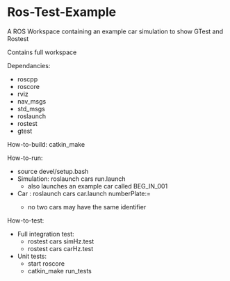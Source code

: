 # Ros-Test-Example
A ROS Workspace containing an example car simulation to show GTest and Rostest

Contains full workspace

Dependancies:
 -  roscpp
 -  roscore
 -  rviz
 -  nav_msgs
 -  std_msgs
 -  roslaunch
 -  rostest
 -  gtest

How-to-build:
  catkin_make

How-to-run:
  - source devel/setup.bash
  - Simulation: roslaunch cars run.launch
    - also launches an example car called BEG_IN_001
  - Car       : roslaunch cars car.launch numberPlate:=<Identifier>
    - no two cars may have the same identifier

How-to-test:
  - Full integration test: 
    - rostest cars simHz.test
    - rostest cars carHz.test
  - Unit tests:
    - start roscore
    - catkin_make run_tests

